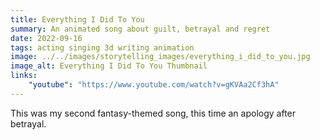 ```yaml
---
title: Everything I Did To You
summary: An animated song about guilt, betrayal and regret
date: 2022-09-16
tags: acting singing 3d writing animation
image: ../../images/storytelling_images/everything_i_did_to_you.jpg
image_alt: Everything I Did To You Thumbnail
links:
    "youtube": "https://www.youtube.com/watch?v=gKVAa2Cf3hA"
---
```


This was my second fantasy-themed song, this time an apology after betrayal.
